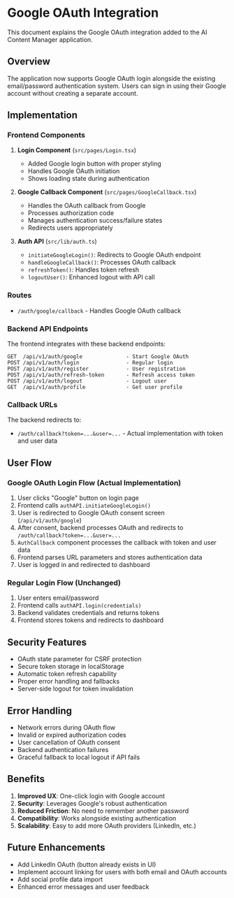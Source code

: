 # Google OAuth Integration

This document explains the Google OAuth integration added to the AI Content Manager application.

## Overview

The application now supports Google OAuth login alongside the existing email/password authentication system. Users can sign in using their Google account without creating a separate account.

## Implementation

### Frontend Components

1. **Login Component** (`src/pages/Login.tsx`)

   - Added Google login button with proper styling
   - Handles Google OAuth initiation
   - Shows loading state during authentication

2. **Google Callback Component** (`src/pages/GoogleCallback.tsx`)

   - Handles the OAuth callback from Google
   - Processes authorization code
   - Manages authentication success/failure states
   - Redirects users appropriately

3. **Auth API** (`src/lib/auth.ts`)
   - `initiateGoogleLogin()`: Redirects to Google OAuth endpoint
   - `handleGoogleCallback()`: Processes OAuth callback
   - `refreshToken()`: Handles token refresh
   - `logoutUser()`: Enhanced logout with API call

### Routes

- `/auth/google/callback` - Handles Google OAuth callback

### Backend API Endpoints

The frontend integrates with these backend endpoints:

```
GET  /api/v1/auth/google              - Start Google OAuth
POST /api/v1/auth/login               - Regular login
POST /api/v1/auth/register            - User registration
POST /api/v1/auth/refresh-token       - Refresh access token
POST /api/v1/auth/logout              - Logout user
GET  /api/v1/auth/profile             - Get user profile
```

### Callback URLs

The backend redirects to:

- `/auth/callback?token=...&user=...` - Actual implementation with token and user data

## User Flow

### Google OAuth Login Flow (Actual Implementation)

1. User clicks "Google" button on login page
2. Frontend calls `authAPI.initiateGoogleLogin()`
3. User is redirected to Google OAuth consent screen (`/api/v1/auth/google`)
4. After consent, backend processes OAuth and redirects to `/auth/callback?token=...&user=...`
5. `AuthCallback` component processes the callback with token and user data
6. Frontend parses URL parameters and stores authentication data
7. User is logged in and redirected to dashboard

### Regular Login Flow (Unchanged)

1. User enters email/password
2. Frontend calls `authAPI.login(credentials)`
3. Backend validates credentials and returns tokens
4. Frontend stores tokens and redirects to dashboard

## Security Features

- OAuth state parameter for CSRF protection
- Secure token storage in localStorage
- Automatic token refresh capability
- Proper error handling and fallbacks
- Server-side logout for token invalidation

## Error Handling

- Network errors during OAuth flow
- Invalid or expired authorization codes
- User cancellation of OAuth consent
- Backend authentication failures
- Graceful fallback to local logout if API fails

## Benefits

1. **Improved UX**: One-click login with Google account
2. **Security**: Leverages Google's robust authentication
3. **Reduced Friction**: No need to remember another password
4. **Compatibility**: Works alongside existing authentication
5. **Scalability**: Easy to add more OAuth providers (LinkedIn, etc.)

## Future Enhancements

- Add LinkedIn OAuth (button already exists in UI)
- Implement account linking for users with both email and OAuth accounts
- Add social profile data import
- Enhanced error messages and user feedback
